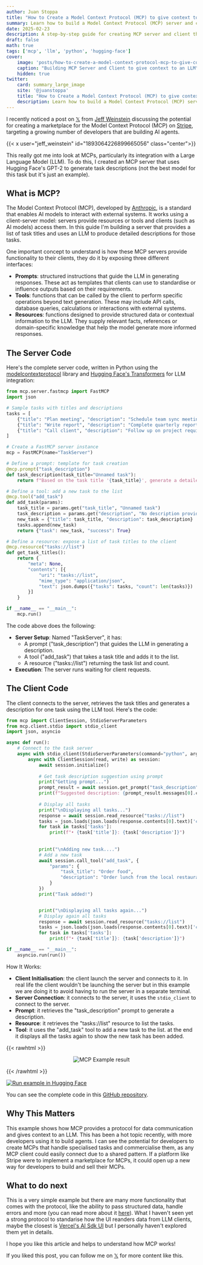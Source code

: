 ```yaml
---
author: Juan Stoppa
title: "How to Create a Model Context Protocol (MCP) to give context to an LLM"
summary: Learn how to build a Model Context Protocol (MCP) server and client to give context to an LLM.
date: 2025-02-23
description: A step-by-step guide for creating MCP server and client that gives context to an LLM to generate task descriptions.
draft: false
math: true
tags: ['mcp', 'llm', 'python', 'hugging-face']
cover:
    image: 'posts/how-to-create-a-model-context-protocol-mcp-to-give-context-to-an-llm/mcp-cover.png'
    caption: "Building MCP Server and Client to give context to an LLM"
    hidden: true
twitter:
    card: summary_large_image
    site: '@juanstoppa'
    title: "How to Create a Model Context Protocol (MCP) to give context to an LLM"
    description: Learn how to build a Model Context Protocol (MCP) server and client to give context to an LLM.
---
```


I recently noticed a post on [𝕏](https://x.com) from [Jeff Weinstein](https://x.com/jeff_weinstein) discussing the potential for creating a marketplace for the Model Context Protocol (MCP) on [Stripe](https://stripe.com), targeting a growing number of developers that are building AI agents. 

{{< x user="jeff_weinstein" id="1893064226899665056" class="center">}}

This really got me into look at MCPs, particularly its integration with a Large Language Model (LLM). To do this, I created an MCP server that uses Hugging Face's GPT-2 to generate task descriptions (not the best model for this task but it's just an example).

## What is MCP?
The Model Context Protocol (MCP), developed by [Anthropic](https://www.anthropic.com/news/model-context-protocol), is a standard that enables AI models to interact with external systems. It works using a client-server model: servers provide resources or tools and clients (such as AI models) access them. 
In this guide I'm building a server that provides a list of task titles and uses an LLM to produce detailed descriptions for those tasks.

One important concept to understand is how these MCP servers provide functionality to their clients, they do it by exposing three different interfaces:

- **Prompts**: structured instructions that guide the LLM in generating responses. These act as templates that clients can use to standardise or influence outputs based on their requirements.
- **Tools**: functions that can be called by the client to perform specific operations beyond text generation. These may include API calls, database queries, calculations or interactions with external systems.
- **Resources**: functions designed to provide structured data or contextual information to the LLM. They supply relevant facts, references or domain-specific knowledge that help the model generate more informed responses.

## The Server Code
Here's the complete server code, written in Python using the [modelcontextprotocol](https://github.com/modelcontextprotocol) library and [Hugging Face's Transformers](https://huggingface.co/docs/transformers/index) for LLM integration:

```python
from mcp.server.fastmcp import FastMCP
import json

# Sample tasks with titles and descriptions
tasks = [
    {"title": "Plan meeting", "description": "Schedule team sync meeting"},
    {"title": "Write report", "description": "Complete quarterly report"},
    {"title": "Call client", "description": "Follow up on project requirements"}
]

# Create a FastMCP server instance
mcp = FastMCP(name="TaskServer")

# Define a prompt: template for task creation
@mcp.prompt("task_description")
def task_description(task_title="Unnamed task"):
    return f"Based on the task title '{task_title}', generate a detailed description"

# Define a tool: add a new task to the list
@mcp.tool("add_task")
def add_task(params):
    task_title = params.get("task_title", "Unnamed task")
    task_description = params.get("description", "No description provided")
    new_task = {"title": task_title, "description": task_description}
    tasks.append(new_task)
    return {"task": new_task, "success": True}

# Define a resource: expose a list of task titles to the client
@mcp.resource("tasks://list")
def get_task_titles():
    return {
        "meta": None,
        "contents": [{
            "uri": "tasks://list",
            "mime_type": "application/json",
            "text": json.dumps({"tasks": tasks, "count": len(tasks)})
        }]
    }

if __name__ == "__main__":
    mcp.run()
```
The code above does the following:
- **Server Setup**: Named "TaskServer", it has:
  - A prompt ("task_description") that guides the LLM in generating a description.
  - A tool ("add_task") that takes a task title and adds it to the list.
  - A resource ("tasks://list") returning the task list and count.
- **Execution**: The server runs waiting for client requests.

## The Client Code
The client connects to the server, retrieves the task titles and generates a description for one task using the LLM tool. Here's the code:

```python
from mcp import ClientSession, StdioServerParameters
from mcp.client.stdio import stdio_client
import json, asyncio

async def run():
    # Connect to the task server
    async with stdio_client(StdioServerParameters(command="python", args=["mcp_task_server.py"])) as (read, write):
        async with ClientSession(read, write) as session:
            await session.initialize()
            
            # Get task description suggestion using prompt
            print("Getting prompt...")
            prompt_result = await session.get_prompt("task_description", {"task_title": "Do shopping"})
            print(f"Suggested description: {prompt_result.messages[0].content.text}")
            
            # Display all tasks
            print("\nDisplaying all tasks...")
            response = await session.read_resource("tasks://list")
            tasks = json.loads(json.loads(response.contents[0].text)['contents'][0]['text'])
            for task in tasks['tasks']:
                print(f"• {task['title']}: {task['description']}")
            
            
            print("\nAdding new task....")
            # Add a new task
            await session.call_tool("add_task", {
                "params": {
                    "task_title": "Order food",
                    "description": "Order lunch from the local restaurant"
                }
            })
            print("Task added!")


            print("\nDisplaying all tasks again...")
            # Display again all tasks
            response = await session.read_resource("tasks://list")
            tasks = json.loads(json.loads(response.contents[0].text)['contents'][0]['text'])
            for task in tasks['tasks']:
                print(f"• {task['title']}: {task['description']}")

if __name__ == "__main__":
    asyncio.run(run())
```

How It Works:
- **Client Initialisation**: the client launch the server and connects to it. In real life the client wouldn't be launching the server but in this example we are doing it to avoid having to run the server in a separate terminal.
- **Server Connection**: it connects to the server, it uses the `stdio_client` to connect to the server.
- **Prompt**: it retrieves the "task_description" prompt to generate a description.
- **Resource**: it retrieves the "tasks://list" resource to list the tasks.
- **Tool**: it uses the "add_task" tool to add a new task to the list.
at the end it displays all the tasks again to show the new task has been added.

{{< rawhtml >}}
<p align="center">
<img src="/posts/how-to-create-a-model-context-protocol-mcp-to-give-context-to-an-llm/mcp-example-result.png" alt="MCP Example result" loading="lazy" />
</p>
{{< /rawhtml >}}


[![Run example in Hugging Face](https://img.shields.io/badge/🤗%20Run%20in-Hugging%20Face-blue)](https://huggingface.co/spaces/jstoppa/mcp_example)

You can see the complete code in this [GitHub repository](https://github.com/jstoppa/mcp_example).

## Why This Matters

This example shows how MCP provides a protocol for data communication and gives context to an LLM. This has been a hot topic recently, with more developers using it to build agents. I can see the potential for developers to create MCPs that handle specialised tasks and commercialise them, as any MCP client could easily connect due to a shared pattern. If a platform like Stripe were to implement a marketplace for MCPs, it could open up a new way for developers to build and sell their MCPs.

## What to do next
This is a very simple example but there are many more functionality that comes with the protocol, like the ability to pass structured data, handle errors and more (you can read more about it [here](https://modelcontextprotocol.io/docs/concepts/architecture#message-types)). What I haven't seen yet a strong protocol to standarise how the UI reanders data from LLM clients, maybe the closest is [Vercel's AI Sdk UI](https://sdk.vercel.ai/docs/ai-sdk-ui) but I personally haven't explored them yet in details.

I hope you like this article and helps to understand how MCP works!

If you liked this post, you can follow me on [𝕏](https://x.com/juanstoppa) for more content like this.